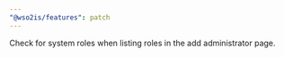 ```yaml
---
"@wso2is/features": patch
---
```


Check for system roles when listing roles in the add administrator page.
